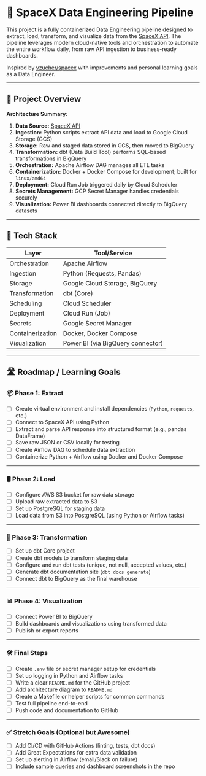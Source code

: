 # 🚀 SpaceX Data Engineering Pipeline

This project is a fully containerized Data Engineering pipeline designed to extract, load, transform, and visualize data from the [SpaceX API](https://github.com/r-spacex/SpaceX-API). The pipeline leverages modern cloud-native tools and orchestration to automate the entire workflow daily, from raw API ingestion to business-ready dashboards.

Inspired by [vzucher/spacex](https://github.com/vzucher/spacex) with improvements and personal learning goals as a Data Engineer.

---

## 📌 Project Overview

**Architecture Summary:**

1. **Data Source:** [SpaceX API](https://github.com/r-spacex/SpaceX-API)
2. **Ingestion:** Python scripts extract API data and load to Google Cloud Storage (GCS)
3. **Storage:** Raw and staged data stored in GCS, then moved to BigQuery
4. **Transformation:** dbt (Data Build Tool) performs SQL-based transformations in BigQuery
5. **Orchestration:** Apache Airflow DAG manages all ETL tasks
6. **Containerization:** Docker + Docker Compose for development; built for `linux/amd64`
7. **Deployment:** Cloud Run Job triggered daily by Cloud Scheduler
8. **Secrets Management:** GCP Secret Manager handles credentials securely
9. **Visualization:** Power BI dashboards connected directly to BigQuery datasets

---

## 🧱 Tech Stack

| Layer            | Tool/Service                         |
|------------------|--------------------------------------|
| Orchestration    | Apache Airflow                       |
| Ingestion        | Python (Requests, Pandas)            |
| Storage          | Google Cloud Storage, BigQuery       |
| Transformation   | dbt (Core)                           |
| Scheduling       | Cloud Scheduler                      |
| Deployment       | Cloud Run (Job)                      |
| Secrets          | Google Secret Manager                |
| Containerization | Docker, Docker Compose               |
| Visualization    | Power BI (via BigQuery connector)    |

---

## 🛣️ Roadmap / Learning Goals
### 📦 Phase 1: Extract

- [ ] Create virtual environment and install dependencies (`Python`, `requests`, etc.)
- [ ] Connect to SpaceX API using Python
- [ ] Extract and parse API response into structured format (e.g., pandas DataFrame)
- [ ] Save raw JSON or CSV locally for testing
- [ ] Create Airflow DAG to schedule data extraction
- [ ] Containerize Python + Airflow using Docker and Docker Compose

---

### 🛢️ Phase 2: Load

- [ ] Configure AWS S3 bucket for raw data storage
- [ ] Upload raw extracted data to S3
- [ ] Set up PostgreSQL for staging data
- [ ] Load data from S3 into PostgreSQL (using Python or Airflow tasks)

---

### 🔄 Phase 3: Transformation

- [ ] Set up dbt Core project
- [ ] Create dbt models to transform staging data
- [ ] Configure and run dbt tests (unique, not null, accepted values, etc.)
- [ ] Generate dbt documentation site (`dbt docs generate`)
- [ ] Connect dbt to BigQuery as the final warehouse

---

### 📊 Phase 4: Visualization

- [ ] Connect Power BI to BigQuery
- [ ] Build dashboards and visualizations using transformed data
- [ ] Publish or export reports

---

### 🛠️ Final Steps

- [ ] Create `.env` file or secret manager setup for credentials
- [ ] Set up logging in Python and Airflow tasks
- [ ] Write a clear `README.md` for the GitHub project
- [ ] Add architecture diagram to `README.md`
- [ ] Create a Makefile or helper scripts for common commands
- [ ] Test full pipeline end-to-end
- [ ] Push code and documentation to GitHub

---

### ✅ Stretch Goals (Optional but Awesome)

- [ ] Add CI/CD with GitHub Actions (linting, tests, dbt docs)
- [ ] Add Great Expectations for extra data validation
- [ ] Set up alerting in Airflow (email/Slack on failure)
- [ ] Include sample queries and dashboard screenshots in the repo